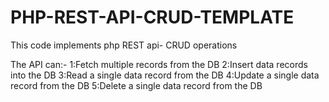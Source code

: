 # PHP-REST-API-CRUD-TEMPLATE
This code implements php REST api- CRUD operations

The API can:-
1:Fetch multiple records from the DB
2:Insert data records into the DB
3:Read a single data record from the DB
4:Update a single data record from the DB
5:Delete a single data record from the DB



